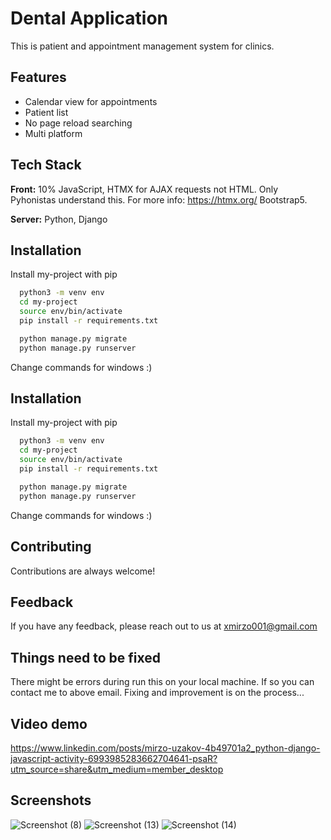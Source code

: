 
# Dental Application

This is patient and appointment management system for clinics.

## Features

- Calendar view for appointments
- Patient list
- No page reload searching 
- Multi platform




## Tech Stack

**Front:** 10% JavaScript, HTMX for AJAX requests not HTML. Only Pyhonistas understand this. For more info: https://htmx.org/
Bootstrap5.

**Server:** Python, Django



## Installation

Install my-project with pip

```bash
  python3 -m venv env
  cd my-project
  source env/bin/activate
  pip install -r requirements.txt
```

```bash
  python manage.py migrate
  python manage.py runserver
```
Change commands for windows :)
    
## Installation

Install my-project with pip

```bash
  python3 -m venv env
  cd my-project
  source env/bin/activate
  pip install -r requirements.txt
```

```bash
  python manage.py migrate
  python manage.py runserver
```
Change commands for windows :)
    
## Contributing

Contributions are always welcome!




## Feedback

If you have any feedback, please reach out to us at xmirzo001@gmail.com


## Things need to be fixed

There might be errors during run this on your local machine. If so you can contact me to above email.
Fixing and improvement is on the process...

## Video demo
https://www.linkedin.com/posts/mirzo-uzakov-4b49701a2_python-django-javascript-activity-6993985283662704641-psaR?utm_source=share&utm_medium=member_desktop

## Screenshots

![Screenshot (8)](https://user-images.githubusercontent.com/60997768/199947490-3a5c7030-9d00-4bea-8049-0fb86bb1d5a4.png)
![Screenshot (13)](https://user-images.githubusercontent.com/60997768/199947577-c3acd05f-1e98-4ad4-b977-476958d1ad8e.png)
![Screenshot (14)](https://user-images.githubusercontent.com/60997768/199948057-0116e05a-5814-49c6-8d1e-285366dcbe40.png)

